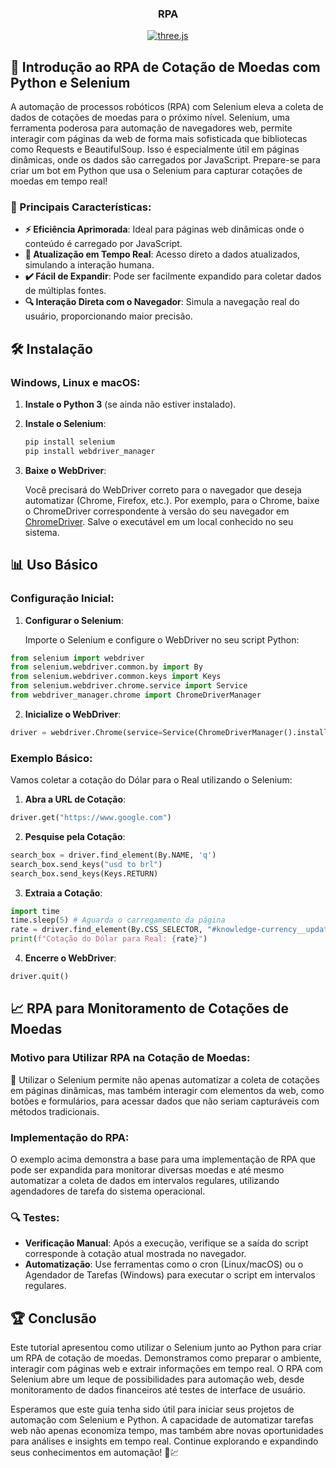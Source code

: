 <div align="center">
  <h3 align="center">RPA</h3>
  <div>
  <a href="https://bgcp.vercel.app/article/fdb71409-eab4-4199-a4b2-016bab7f74f9">
  <img src="https://img.shields.io/badge/Download PDF (ENGLISH)-black?style=for-the-badge&logoColor=white&color=000000" alt="three.js" />
  </a>
  </div>
</div>

## 🚀 Introdução ao RPA de Cotação de Moedas com Python e Selenium
A automação de processos robóticos (RPA) com Selenium eleva a coleta de dados de cotações de moedas para o próximo nível. Selenium, uma ferramenta poderosa para automação de navegadores web, permite interagir com páginas da web de forma mais sofisticada que bibliotecas como Requests e BeautifulSoup. Isso é especialmente útil em páginas dinâmicas, onde os dados são carregados por JavaScript. Prepare-se para criar um bot em Python que usa o Selenium para capturar cotações de moedas em tempo real!

### 🌟 Principais Características:

- **⚡ Eficiência Aprimorada**: Ideal para páginas web dinâmicas onde o conteúdo é carregado por JavaScript.
- **🔄 Atualização em Tempo Real**: Acesso direto a dados atualizados, simulando a interação humana.
- **✔️ Fácil de Expandir**: Pode ser facilmente expandido para coletar dados de múltiplas fontes.
- **🔍 Interação Direta com o Navegador**: Simula a navegação real do usuário, proporcionando maior precisão.

## 🛠️ Instalação

### Windows, Linux e macOS:

1. **Instale o Python 3** (se ainda não estiver instalado).
2. **Instale o Selenium**:
   
   ```bash
   pip install selenium
   pip install webdriver_manager
   ```

3. **Baixe o WebDriver**:

   Você precisará do WebDriver correto para o navegador que deseja automatizar (Chrome, Firefox, etc.). Por exemplo, para o Chrome, baixe o ChromeDriver correspondente à versão do seu navegador em [ChromeDriver](https://sites.google.com/a/chromium.org/chromedriver/). Salve o executável em um local conhecido no seu sistema.

## 📊 Uso Básico

### Configuração Inicial:

1. **Configurar o Selenium**:
   
   Importe o Selenium e configure o WebDriver no seu script Python:

```python
from selenium import webdriver
from selenium.webdriver.common.by import By
from selenium.webdriver.common.keys import Keys
from selenium.webdriver.chrome.service import Service
from webdriver_manager.chrome import ChromeDriverManager
```

2. **Inicialize o WebDriver**:

```python
driver = webdriver.Chrome(service=Service(ChromeDriverManager().install()))
```

### Exemplo Básico:

Vamos coletar a cotação do Dólar para o Real utilizando o Selenium:

1. **Abra a URL de Cotação**:

```python
driver.get("https://www.google.com")
```

2. **Pesquise pela Cotação**:

```python
search_box = driver.find_element(By.NAME, 'q')
search_box.send_keys("usd to brl")
search_box.send_keys(Keys.RETURN)
```

3. **Extraia a Cotação**:

```python
import time
time.sleep(5) # Aguarda o carregamento da página
rate = driver.find_element(By.CSS_SELECTOR, "#knowledge-currency__updatable-data-column > div.b1hJbf > div.dDoNo.ikb4Bb.gsrt.GDBPqd > span.DFlfde.SwHCTb").text
print(f"Cotação do Dólar para Real: {rate}")
```

4. **Encerre o WebDriver**:

```python
driver.quit()
```

## 📈 RPA para Monitoramento de Cotações de Moedas

### Motivo para Utilizar RPA na Cotação de Moedas:

🚀 Utilizar o Selenium permite não apenas automatizar a coleta de cotações em páginas dinâmicas, mas também interagir com elementos da web, como botões e formulários, para acessar dados que não seriam capturáveis com métodos tradicionais.

### Implementação do RPA:

O exemplo acima demonstra a base para uma implementação de RPA que pode ser expandida para monitorar diversas moedas e até mesmo automatizar a coleta de dados em intervalos regulares, utilizando agendadores de tarefa do sistema operacional.

### 🔍 Testes:

- **Verificação Manual**: Após a execução, verifique se a saída do script corresponde à cotação atual mostrada no navegador.
- **Automatização**: Use ferramentas como o cron (Linux/macOS) ou o Agendador de Tarefas (Windows) para executar o script em intervalos regulares.

## 🏆 Conclusão

Este tutorial apresentou como utilizar o Selenium junto ao Python para criar um RPA de cotação de moedas. Demonstramos como preparar o ambiente, interagir com páginas web e extrair informações em tempo real. O RPA com Selenium abre um leque de possibilidades para automação web, desde monitoramento de dados financeiros até testes de interface de usuário.

Esperamos que este guia tenha sido útil para iniciar seus projetos de automação com Selenium e Python. A capacidade de automatizar tarefas web não apenas economiza tempo, mas também abre novas oportunidades para análises e insights em tempo real. Continue explorando e expandindo seus conhecimentos em automação! 🤖💹
